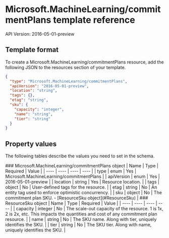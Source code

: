 # Microsoft.MachineLearning/commitmentPlans template reference
API Version: 2016-05-01-preview
## Template format

To create a Microsoft.MachineLearning/commitmentPlans resource, add the following JSON to the resources section of your template.

```json
{
  "type": "Microsoft.MachineLearning/commitmentPlans",
  "apiVersion": "2016-05-01-preview",
  "location": "string",
  "tags": {},
  "etag": "string",
  "sku": {
    "capacity": "integer",
    "name": "string",
    "tier": "string"
  }
}
```
## Property values

The following tables describe the values you need to set in the schema.

<a id="Microsoft.MachineLearning/commitmentPlans" />
### Microsoft.MachineLearning/commitmentPlans object
|  Name | Type | Required | Value |
|  ---- | ---- | ---- | ---- |
|  type | enum | Yes | Microsoft.MachineLearning/commitmentPlans |
|  apiVersion | enum | Yes | 2016-05-01-preview |
|  location | string | Yes | Resource location. |
|  tags | object | No | User-defined tags for the resource. |
|  etag | string | No | An entity tag used to enforce optimistic concurrency. |
|  sku | object | No | The commitment plan SKU. - [ResourceSku object](#ResourceSku) |


<a id="ResourceSku" />
### ResourceSku object
|  Name | Type | Required | Value |
|  ---- | ---- | ---- | ---- |
|  capacity | integer | No | The scale-out capacity of the resource. 1 is 1x, 2 is 2x, etc. This impacts the quantities and cost of any commitment plan resource. |
|  name | string | No | The SKU name. Along with tier, uniquely identifies the SKU. |
|  tier | string | No | The SKU tier. Along with name, uniquely identifies the SKU. |

